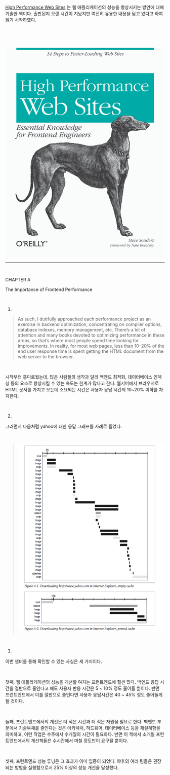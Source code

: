 <br>

[High Performance Web Sites](https://www.amazon.com/High-Performance-Web-Sites-Essential/dp/0596529309/ref=sr_1_1?s=books&ie=UTF8&qid=1525713912&sr=1-1&keywords=high+performance+websites) 는 웹 애플리케이션의 성능을 향상시키는 방안에 대해 기술한 책이다. 출판된지 오랜 시간이 지났지만 여전히 유용한 내용을 담고 있다고 하여 읽기 시작하였다. 

<br><br><br>

<img src="https://github.com/ysjhmtb/blog_images/blob/master/documents/VIVA%20BRUTE%20FORCE/CODING/HighPerformanceWebSites/ChapterA/HighPerformanceWebSites.png?raw=true">

<br>

<hr>

<br>

CHAPTER A

The Importance of Frontend Performance

<br>

1) 

> As such, I dutifully approached each performance project as an exercise in backend optimization, concentrating on compiler options, database indexes, memory management, etc. There’s a lot of attention and many books devoted to optimizing performance in these areas, so that’s where most people spend time looking for improvements. In reality, for most web pages, less than 10–20% of the end user response time is spent getting the HTML document from the web server to the browser.

<br>

시작부터 흥미로웠는데, 많은 사람들의 생각과 달리 백엔드 최적화, 데이터베이스 인덱싱 등의 요소로 향상시킬 수 있는 속도는 한계가 많다고 한다. 웹서버에서 브라우저로 HTML 문서를 가지고 오는데 소요되는 시간은 사용자 응답 시간의 10~20% 이하를 차지한다.

<br>

2)

그러면서 다음처럼 yahoo에 대한 응답 그래프를 사례로 들었다.

<br>

> <img src="https://github.com/ysjhmtb/blog_images/blob/master/documents/VIVA%20BRUTE%20FORCE/CODING/HighPerformanceWebSites/ChapterA/FigureA.png?raw=true">



<br>



3)



이번 챕터를 통해 확인할 수 있는 사실은 세 가지이다.

<br>

첫째, 웹 애플리케이션의 성능을 개선할 여지는 프런트엔드에 훨씬 많다. 백엔드 응답 시간을 절반으로 줄인다고 해도 사용자 반응 시간은 5 ~ 10% 정도 줄어들 뿐이다. 반면 프런트엔드에서 이를 절반으로 줄인다면 사용자 응답시간은 40 ~ 45% 정도 줄어들게 될 것이다.

<br>

둘째, 프런트엔드에서의 개선은 더 적은 시간과 더 적은 자원을 필요로 한다. 백엔드 부문에서 기술부채를 줄인다는 것은 아키텍처, 하드웨어, 데이터베이스 등을 재설계함을 의미하고, 이런 작업은 수주에서 수개월의 시간이 필요하다. 반면 이 책에서 소개될 프런트엔드에서의 개선책들은 수시간에서 며칠 정도만이 요구될 뿐이다. 

<br>

셋째, 프런트엔드 성능 튜닝은 그 효과가 이미 입증이 되었다. 야후의 여러 팀들은 권장되는 방법을 실행함으로서 25% 이상의 성능 개선을 달성했다. 

<br> 





